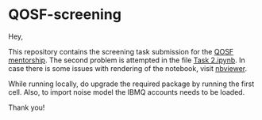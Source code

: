 # QOSF-screening

Hey,

This repository contains the screening task submission for the [QOSF mentorship](https://qosf.org/qc_mentorship/). The second problem is attempted in the file [Task 2.ipynb](https://github.com/kshhhv/QOSF-screening/blob/master/Task%202.ipynb). In case there is some issues with rendering of the notebook, visit [nbviewer](https://nbviewer.jupyter.org/github/kshhhv/QOSF-screening/blob/master/Task%202.ipynb).

While running locally, do upgrade the required package by running the first cell. Also, to import noise model the IBMQ accounts needs to be loaded.

Thank you!
